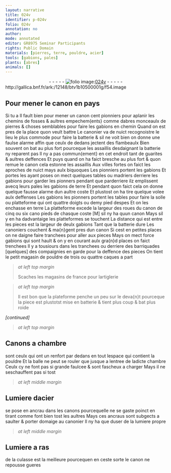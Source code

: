 ```yaml
---
layout: narrative
title: 024v
identifier: p-024v
folio: 024v
annotation: no
author:
mode: annotated
editor: GR8975 Seminar Participants
rights: Public Domain
materials: [pierres, terre, pouldre, acier]
tools: [gabions, pales]
plants: [abres]
animals: []
---
```


<div class="folio" align="center">- - - - - <a href="http://gallica.bnf.fr/ark:/12148/btv1b10500001g/f54.image" target="_blank"><img src="https://cu-mkp.github.io/2017-workshop-edition/assets/photo-icon.png" alt="folio image: " style="display:inline-block; margin-bottom:-3px;"/>024v</a> - - - - - </div> http://gallica.bnf.fr/ark:/12148/btv1b10500001g/f54.image   

## Pour mener le canon en <span class="env">pays</span>

 
 Si tu a Il fault bien pour mener un canon cent <span class="pro">pionniers</span> pour aplanir les chemins de fosses & aultres empechem{ents} comme d<span class="pa">abres</span> monceaulx de <span class="m">pierres</span> & choses semblables pour faire les <span class="tl">gabions</span> en chemin Quand on est pres de la place quon veult battre Le <span class="pro">canonier</span> va <span class="tmp">de nuict</span> recognoistre le lieu le plus commode pour faire la batterie & sil ne voit bien on donne une faulse alarme affin que ceulx de dedans jectent des flambeaulx Bien souvent on bat au plus fort pourceque les assaillis desdaignant la batterie ny reparent pas Il ny a pas commun{ement} en cet endroit tant de guarites & aultres deffences Et puys quand on ha faict bresche au plus fort & quon remue le canon cela estonne les assaillis Aux <span class="env">villes fortes</span> on faict les aproches <span class="tmp"> de nuict</span> mays aulx <span class="env">biquoques</span> Les <span class="pro">pionniers</span> portent les <span class="tl">gabions</span> Et portes les ayant poses on mect quelques tables ou madriers derriere les <span class="tl">gabions</span> pour garder les <span class="pro">pionners</span> pendant que parderriere ilz emplissent avecq leurs <span class="tl">pales</span> les <span class="tl">gabions</span> de <span class="m">terre</span> Et pendant quon faict cela on donne quelque fausse alarme dun aultre coste Et plustost on ha tire quelque volee aulx deffenses Les <span class="tl">gabions</span> les <span class="pro">pionners</span> portent les tables pour faire la solle ou platteforme qui ont quattre <span class="ms"><span class="bp">doigts</span></span> ou demy <span class="ms"><span class="bp">pied</span></span> despes Et on les enchasse en<span class="m"> terre</span> La platteforme excede la largeur des roues du canon de cinq ou six cano <span class="ms"><span class="bp">pieds</span></span> de chasque coste [M] sil ny ha quun canon Mays sil y en ha dadvantaige les platteformes se touchent La distance qui est entre les pieces est la largeur de deulx <span class="ms"><span class="tl">gabions</span></span> Tant que la batterie dure Les <span class="pro">canoniers</span> couchent & ma{n}gent pres dun canon Si cest en petites places on ne daigne faire tranchees pour aller aux pieces Mays on mect force <span class="tl">gabions</span> qui sont hault & on y en courant aulx gra{n}d places on faict trenchees Il y a tousiours dans les tranchees ou derriere des barriquades [quelques] des compaignies en garde pour la deffence des pieces On tient le petit magasin de <span class="m">pouldre</span> de trois ou quattre <span class="ms">caques</span> a part
 
> *at left top margin*
> 
>   Scaches les magasins de <span class="pl">france</span> pour lartiglerie
 
> *at left top margin*
> 
>   Il est bon que la plateforme penche un peu sur le deva{n}t pourceque la piece est plustotst mise en batterie & tient plus coup & bat plus roide
 
*[continued]*
  
> *at left top margin*
> 
>    

## Canons a chambre

 
sont ceulx qui ont un renfort par dedans en tout lespace qui contient la <span class="m">pouldre</span> Et la balle ne peut se rouler que jusque a lentree de ladicte chambre Ceulx cy ne font pas si grande faulcee & sont fascheux a charger Mays il ne seschauffent pas si tost

 
> *at left middle margin*
> 
>    

## Lumiere d<span class="m">acier</span>

 
se pose en ancrau dans les canons pourcequelle ne se gaste poinct en tirant comme font bien tost les aultres Mays ces ancraus sont subgects a saulter & porter domaige au <span class="pro">canonier</span> Il ny ha que duser de la lumiere propre

 
> *at left middle margin*
> 
>    


## Lumiere a ras

de la culasse est la meilleure pourcequen en ceste sorte le canon ne repousse gueres

